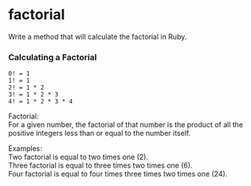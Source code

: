 # factorial

Write a method that will calculate the factorial in Ruby.  

### Calculating a Factorial
```
0! = 1
1! = 1
2! = 1 * 2
3! = 1 * 2 * 3
4! = 1 * 2 * 3 * 4
```
Factorial:  
For a given number, the factorial of that number is the product of all the positive integers less than or equal to the number itself.  

Examples:  
Two factorial is equal to two times one (2).  
Three factorial is equal to three times two times one (6).  
Four factorial is equal to four times three times two times one (24).
